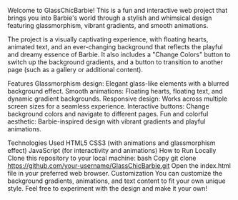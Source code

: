 Welcome to GlassChicBarbie! This is a fun and interactive web project that brings you into Barbie's world through a stylish and whimsical design featuring glassmorphism, vibrant gradients, and smooth animations.

The project is a visually captivating experience, with floating hearts, animated text, and an ever-changing background that reflects the playful and dreamy essence of Barbie. It also includes a "Change Colors" button to switch up the background gradients, and a button to transition to another page (such as a gallery or additional content).

Features
Glassmorphism design: Elegant glass-like elements with a blurred background effect.
Smooth animations: Floating hearts, floating text, and dynamic gradient backgrounds.
Responsive design: Works across multiple screen sizes for a seamless experience.
Interactive buttons: Change background colors and navigate to different pages.
Fun and colorful aesthetic: Barbie-inspired design with vibrant gradients and playful animations.

Technologies Used
HTML5
CSS3 (with animations and glassmorphism effect)
JavaScript (for interactivity and animations)
How to Run Locally
Clone this repository to your local machine:
bash
Copy
git clone https://github.com/your-username/GlassChicBarbie.git
Open the index.html file in your preferred web browser.
Customization
You can customize the background gradients, animations, and text content to fit your own unique style. Feel free to experiment with the design and make it your own!

